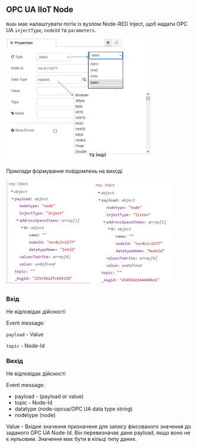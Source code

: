 ## OPC UA IIoT Node

`Node` має налаштувати потік із вузлом Node-RED Inject, щоб надати OPC UA `injectType`, `nodeId` та `parameters`.

![image-20220611132748279](media1/image-20220611132748279.png)

Приклади формування повідомлень на виході

 ![image-20220611133709243](media1/image-20220611133709243.png)

### Вхід

Не відповідає дійсності

Event message:

`payload`  -   Value 

`topic` -  Node-Id 

### Вихід

Не відповідає дійсності

Event message:

- payload - (payload or value) 
- topic  - Node-Id 
- datatype     (node-opcua/OPC UA data type string) 
- nodetype     (node) 

Value - Вхідне значення призначене для запису фіксованого значення до заданого OPC UA Node-Id. Він перевизначає дане payload, якщо воно не є нульовим. Значення має бути в кільці типу даних.

